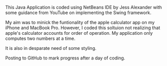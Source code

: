 This Java Application is coded using NetBeans IDE by Jess Alexander with some guidance from YouTube on implementing the Swing framework. 

My aim was to minick the funtionality of the apple calculator app on my iPhone and MacBook Pro. However,
I coded this soltuion not realizing that apple's calculator accounts for order of operation. My application
only computes two numbers at a time. 

It is also in desparate need of some styling. 

Posting to GitHub to mark progress after a day of coding. 